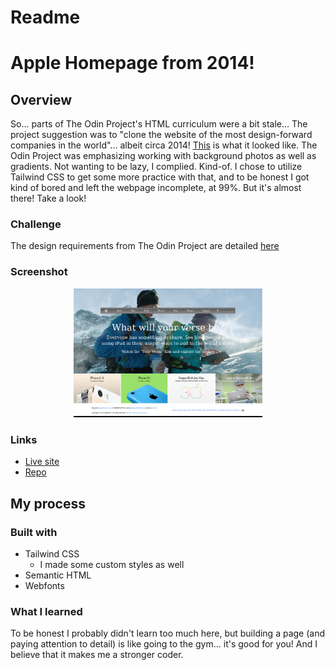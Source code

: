 # Readme
# Apple Homepage from 2014!

## Overview

So... parts of The Odin Project's HTML curriculum were a bit stale...
The project suggestion was to "clone the website of the most design-forward companies in the world"... albeit circa 2014! [This](https://web.archive.org/web/20140301004610/http://www.apple.com/) is what it looked like.  The Odin Project was emphasizing working with background photos as well as gradients.  Not wanting to be lazy, I complied.  Kind-of.  I chose to utilize Tailwind CSS to get some more practice with that, and to be honest I got kind of bored and left the webpage incomplete, at 99%.  But it's almost there!  Take a look!

### Challenge

The design requirements from The Odin Project are detailed
[here](https://www.theodinproject.com/paths/full-stack-javascript/courses/html-and-css/lessons/building-with-backgrounds-and-gradients)

### Screenshot
<p align="center">
  <img src="./screenshot_for_readme.png" width="60%" height="60%">
</p>


### Links

- [Live site](https://mattdimicelli.github.io/apple_homepage_2014/)
- [Repo](https://github.com/mattdimicelli/apple_homepage_2014)

## My process

### Built with

- Tailwind CSS
  - I made some custom styles as well
- Semantic HTML
- Webfonts


### What I learned

To be honest I probably didn't learn too much here, but building a page (and paying attention to detail) is like going to the gym... it's good for you!  And I believe that it makes me a stronger coder.  

